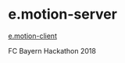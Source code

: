 # e.motion-server


[e.motion-client](https://github.com/ThomasPe/e.motion.client)

FC Bayern Hackathon 2018
